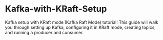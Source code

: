 # Kafka-with-KRaft-Setup
Kafka setup with KRaft mode (Kafka Raft Mode) tutorial! This guide will walk you through setting up Kafka, configuring it in KRaft mode, creating topics, and running a producer and consumer.
